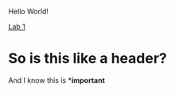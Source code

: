 Hello World!

[Lab 1](https://illusivealdebaran.github.io/cse15l-lab-reports/lab-report-1-week0.html)
# So is this like a header?
And I know this is ***important**